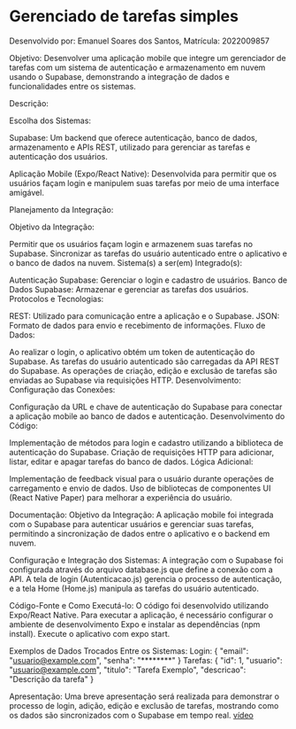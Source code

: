 # Gerenciado de tarefas simples

Desenvolvido por: Emanuel Soares dos Santos, Matrícula: 2022009857

Objetivo:
Desenvolver uma aplicação mobile que integre um gerenciador de tarefas com um sistema de autenticação e armazenamento em nuvem usando o Supabase, demonstrando a integração de dados e funcionalidades entre os sistemas.

Descrição:

Escolha dos Sistemas:

Supabase: Um backend que oferece autenticação, banco de dados, armazenamento e APIs REST, utilizado para gerenciar as tarefas e autenticação dos usuários.

Aplicação Mobile (Expo/React Native): Desenvolvida para permitir que os usuários façam login e manipulem suas tarefas por meio de uma interface amigável.

Planejamento da Integração:

Objetivo da Integração:

Permitir que os usuários façam login e armazenem suas tarefas no Supabase.
Sincronizar as tarefas do usuário autenticado entre o aplicativo e o banco de dados na nuvem.
Sistema(s) a ser(em) Integrado(s):

Autenticação Supabase: Gerenciar o login e cadastro de usuários.
Banco de Dados Supabase: Armazenar e gerenciar as tarefas dos usuários.
Protocolos e Tecnologias:

REST: Utilizado para comunicação entre a aplicação e o Supabase.
JSON: Formato de dados para envio e recebimento de informações.
Fluxo de Dados:

Ao realizar o login, o aplicativo obtém um token de autenticação do Supabase.
As tarefas do usuário autenticado são carregadas da API REST do Supabase.
As operações de criação, edição e exclusão de tarefas são enviadas ao Supabase via requisições HTTP.
Desenvolvimento:
Configuração das Conexões:

Configuração da URL e chave de autenticação do Supabase para conectar a aplicação mobile ao banco de dados e autenticação.
Desenvolvimento do Código:

Implementação de métodos para login e cadastro utilizando a biblioteca de autenticação do Supabase.
Criação de requisições HTTP para adicionar, listar, editar e apagar tarefas do banco de dados.
Lógica Adicional:

Implementação de feedback visual para o usuário durante operações de carregamento e envio de dados.
Uso de bibliotecas de componentes UI (React Native Paper) para melhorar a experiência do usuário.

Documentação:
Objetivo da Integração:
A aplicação mobile foi integrada com o Supabase para autenticar usuários e gerenciar suas tarefas, permitindo a sincronização de dados entre o aplicativo e o backend em nuvem.

Configuração e Integração dos Sistemas:
A integração com o Supabase foi configurada através do arquivo database.js que define a conexão com a API.
A tela de login (Autenticacao.js) gerencia o processo de autenticação, e a tela Home (Home.js) manipula as tarefas do usuário autenticado.

Código-Fonte e Como Executá-lo:
O código foi desenvolvido utilizando Expo/React Native.
Para executar a aplicação, é necessário configurar o ambiente de desenvolvimento Expo e instalar as dependências (npm install).
Execute o aplicativo com expo start.

Exemplos de Dados Trocados Entre os Sistemas:
Login: { "email": "usuario@example.com", "senha": "********" }
Tarefas: { "id": 1, "usuario": "usuario@example.com", "titulo": "Tarefa Exemplo", "descricao": "Descrição da tarefa" }

Apresentação:
Uma breve apresentação será realizada para demonstrar o processo de login, adição, edição e exclusão de tarefas, mostrando como os dados são sincronizados com o Supabase em tempo real.
[vídeo](https://youtu.be/2BBKGDF4eS0)
